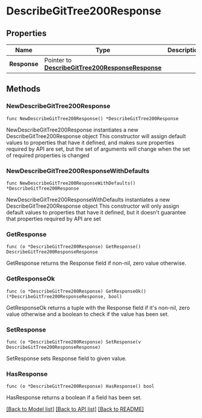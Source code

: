 # DescribeGitTree200Response

## Properties

Name | Type | Description | Notes
------------ | ------------- | ------------- | -------------
**Response** | Pointer to [**DescribeGitTree200ResponseResponse**](DescribeGitTree200ResponseResponse.md) |  | [optional] 

## Methods

### NewDescribeGitTree200Response

`func NewDescribeGitTree200Response() *DescribeGitTree200Response`

NewDescribeGitTree200Response instantiates a new DescribeGitTree200Response object
This constructor will assign default values to properties that have it defined,
and makes sure properties required by API are set, but the set of arguments
will change when the set of required properties is changed

### NewDescribeGitTree200ResponseWithDefaults

`func NewDescribeGitTree200ResponseWithDefaults() *DescribeGitTree200Response`

NewDescribeGitTree200ResponseWithDefaults instantiates a new DescribeGitTree200Response object
This constructor will only assign default values to properties that have it defined,
but it doesn't guarantee that properties required by API are set

### GetResponse

`func (o *DescribeGitTree200Response) GetResponse() DescribeGitTree200ResponseResponse`

GetResponse returns the Response field if non-nil, zero value otherwise.

### GetResponseOk

`func (o *DescribeGitTree200Response) GetResponseOk() (*DescribeGitTree200ResponseResponse, bool)`

GetResponseOk returns a tuple with the Response field if it's non-nil, zero value otherwise
and a boolean to check if the value has been set.

### SetResponse

`func (o *DescribeGitTree200Response) SetResponse(v DescribeGitTree200ResponseResponse)`

SetResponse sets Response field to given value.

### HasResponse

`func (o *DescribeGitTree200Response) HasResponse() bool`

HasResponse returns a boolean if a field has been set.


[[Back to Model list]](../README.md#documentation-for-models) [[Back to API list]](../README.md#documentation-for-api-endpoints) [[Back to README]](../README.md)


